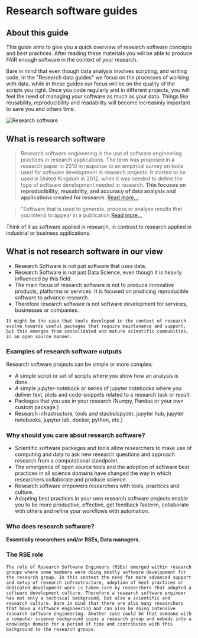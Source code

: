 # Research software guides
## About this guide
This guide aims to give you a quick overview of research software concepts and best practices. After reading these materials you will be able to produce FAIR enough software in the context of your research. 

Bare in mind that even though data analysis involves scripting, and writing code, in the "Research data guides" we focus on the processes of working with data, while in these guides our focus will be on the quality of the scripts you right. Once you code regularly and in different projects, you will feel the need of managing your software as much as your data. Things like reusability, reproducibility and readability will become increasinly important to save you and others time.


![Research software](../img/rs_intro.jpg) 
## What is research software 
> Research software engineering is the use of software engineering practices in research applications. The term was proposed in a research paper in 2010 in response to an empirical survey on tools used for software development in research projects. It started to be used in United Kingdom in 2012, when it was needed to define the type of software development needed in research. **This focuses on reproducibility, reusability, and accuracy of data analysis and applications created for research**. [Read more...](https://en.wikipedia.org/wiki/Research_software_engineering).

> “Software that is used to generate, process or analyse results that you intend to appear in a publication [Read more...](https://zenodo.org/record/14809#.YNnss-gzZPY) 

Think of it as software applied in research, in contrast to research applied in industrial or business applications.

## What is not research software in our view
- Research Software is not just software that uses data.
- Research Software is not just Data Science, even though it is heavily influenced by this field.
- The main focus of research software is not to produce innovative products, platforms or services. It is focused on prodicing reproducible software to advance research. 
- Therefore research software is not software development for services, businesses or companies. 

```{note}
It might be the case that tools developed in the context of research evolve towards useful packages that require maintanance and support, but this emerges from consolidated and mature scientific communities, in an open source manner. 
```

### Examples of research software outputs
Research software projects can be simple or more complex:
- A simple script or set of scripts where you show how an analysis is done.
- A simple jupyter-notebook or series of jupyter notebooks where you deliver text, plots and code-snippets related to a research task or result.
- Packages that you use in your research (Numpy, Pandas or your own custom package )
- Research infrastructure, tools and stacks(spyder, jupyter hub, jupyter notebooks, jupyter lab, docker, python, etc.)

### Why should you care about research software?
- Scientific software packages and tools allow researchers to make use of computing and data to ask new research questions and approach research from a computational standpoint.
- The emergence of open source tools and the adoption of software best practices in all science domains have changed the way in which researchers collaborate and produce science.
- Research software empowers researchers with tools, practices and culture.
- Adopting best practices in your own research software projects enable you to be more productive, effective, get feedback fasterm, collaborate with others and refine your workflows with automation. 

### Who does research software?
**Essentially researchers and/or RSEs, Data managers.** 

### The RSE role
```{note}
The role of Research Software Engineers (RSEs) emerged within research groups where some members were doing mostly software development for the research group. In this context the need for more advanced support and setup of research infrastructure, adoption of best practices or dedicated development work is taken care by researchers that adopted a software development culture. Therefore a research software engineer has not only a technical background, but also a scientific and research culture. Bare in mind that there are also many researchers that have a software engineering and can also be doing intensive research software engineering. Another case could be that someone with a computer science background joins a research group and embeds into a knowledge domain for a period of time and contributes with this background to the research groups.
```

<!-- ### What is required to succesfully take advantage of research software?
- Aim to make your project reusable by you and your research group. Try to follow our guides, it will give you a quick overview of what it takes to produce more reproducible code.
- Understand what is research software. It is a set of specialized research activities, but it is also a culture.
- Understand how to use it and adopt it intentionally in your research group.
- Understand how to collaborate in research software projects.
- Engage in the use, design or production of research software, don't try to outsource it.
- Work on software that you want to use first for your research, then think for larger audiences. 
In order to take advantage of research best practices, culture and tools it is not enough to produce software, or work with a research software engineer. Putting together a researchers and a research software engineer without a proper cuture and expectation of what can be done and what is the role about can create a lot of challenges.  -->

